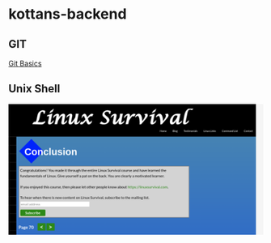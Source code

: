 # kottans-backend

## GIT

[Git Basics](https://github.com/kottans/mock-repo/pull/332)

## Unix Shell

![alt text](./task_unix_shell/ready.png)
